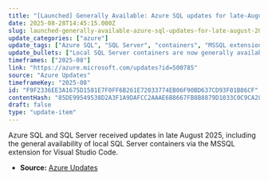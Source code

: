 ```yaml
---
title: "[Launched] Generally Available: Azure SQL updates for late-August 2025"
date: 2025-08-28T14:45:15.000Z
slug: launched-generally-available-azure-sql-updates-for-late-august-2025
update_categories: ["azure"]
update_tags: ["Azure SQL", "SQL Server", "containers", "MSSQL extension", "Visual Studio Code"]
update_bullets: ["Local SQL Server containers are now generally available.", "Containers can be created directly within the MSSQL extension for Visual Studio Code."]
timeframes: ["2025-08"]
link: "https://azure.microsoft.com/updates?id=500785"
source: "Azure Updates"
timeframeKey: "2025-08"
id: "F9F2336EE3A1675D1581E7F0FF6B261E72033774EB06F90BD637CD93F01B86CF"
contentHash: "85DE99549538D2A3F1A9DAFCC2AAAE6B8667FB8B8879D1033C0C9CA280B3A33F"
draft: false
type: "update-item"
---
```


Azure SQL and SQL Server received updates in late August 2025, including the general availability of local SQL Server containers via the MSSQL extension for Visual Studio Code.

- **Source:** [Azure Updates](https://azure.microsoft.com/updates?id=500785)
